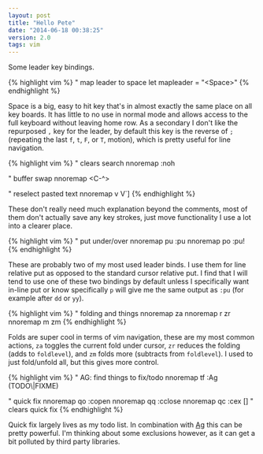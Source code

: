 ```yaml
---
layout: post
title: "Hello Pete"
date: "2014-06-18 00:38:25"
version: 2.0
tags: vim
---
```



Some leader key bindings.  

{% highlight vim %}
" map leader to space
let mapleader = "\<Space>"
{% endhighlight %}

Space is a big, easy to hit key that's in almost exactly the same place on all
key boards. It has little to no use in normal mode and allows access to the full
keyboard without leaving home row. As a secondary I don't like the repurposed
`,` key for the leader, by default this key is the reverse of `;` (repeating the
last `f`, `t`, `F`, or `T`, motion), which is pretty useful for line navigation.

{% highlight vim  %}
" clears search
nnoremap <leader><BS> :noh<cr>

" buffer swap
nnoremap <leader><Tab> <C-^>

" reselect pasted text
nnoremap <leader>v V`]
{% endhighlight %}

These don't really need much explanation beyond the comments, most of them don't
actually save any key strokes, just move functionality I use a lot into a
clearer place. 


{% highlight vim %}
" put under/over
nnoremap <silent> <leader>pu :pu<CR>
nnoremap <silent> <leader>po :pu!<CR>
{% endhighlight %}

These are probably two of my most used leader binds. I use them for line
relative put as opposed to the standard cursor relative put. I find that I will
tend to use one of these two bindings by default unless I specifically want
in-line put or know specifically `p` will give me the same output as `:pu` (for
example after `dd` or `yy`). 


{% highlight vim %}
" folding and things
nnoremap <leader><leader> za
nnoremap <leader>r zr
nnoremap <leader>m zm
{% endhighlight %}

Folds are super cool in terms of vim navigation, these are my most common
actions, `za` toggles the current fold under cursor, `zr` reduces the folding
(adds to `foldlevel`), and `zm` folds more (subtracts from `foldlevel`). I used
to just fold/unfold all, but this gives more control.


{% highlight vim %}
" AG: find things to fix/todo
nnoremap <leader>tf :Ag \(TODO\\|FIXME\)

" quick fix
nnoremap <silent> <leader>qo :copen<CR>
nnoremap <silent> <leader>qq :cclose<CR>
nnoremap <silent> <leader>qc :cex []<CR> " clears quick fix
{% endhighlight %}

Quick fix largely lives as my todo list. In combination with [Ag](https://github.com/ggreer/the_silver_searcher) this can be
pretty powerful. I'm thinking about some exclusions however, as it can get a bit
polluted by third party libraries.


